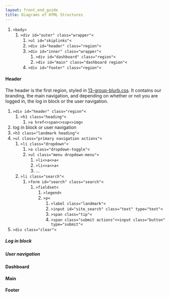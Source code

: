 ```yaml
---
layout: front_end_guide
title: Diagrams of HTML Structures
---
```

<ol class="diagram">
  <li><code>&gt;body&lt;</code>
  <ol><li><code>&gt;div id="outer" class="wrapper"&lt;</code>
  <ol><li><code>&gt;ul id="skiplinks"&lt;</code></li><code><li>&gt;div id="header" class="region"&lt;</code></li><li><code>&gt;div id="inner" class="wrapper"&lt;</code><ol><li><code>&gt;div id="dashboard" class="region"&lt;</code></li><li><code>&gt;div id="main" class="dashboard region"&lt;</code></li></ol></li><li><code>&gt;div id="footer" class="region"&lt;</code></li></ol></li></ol></li>
</ol>

#### Header

The header is the first region, styled in [ 13-group-blurb.css](https://github.com/otwcode/otwarchive/blob/master/public/stylesheets/site/2.0/03-region-header.css). It contains our branding, the main navigation, and depending on whether or not you are logged in, the log in block or the user navigation.

<ol><li><code>&gt;div id="header" class="region"&lt;</code><ol><li><code>&gt;h1 class="heading"&lt;</code><ol><li><code>&gt;a href&lt;</code><span><code>&gt;span&lt;</code></span><span><code>&gt;sup&lt;</code></span><span><code>&gt;img&lt;</code></span></ol></li></ol></li><li>log in block or user navigation</li><li><code>&gt;h3 class="landmark heading"&lt;</code></li><li><code>&gt;ul class="primary navigation actions"&lt;</code><ol><li><code>&gt;li class="dropdown"&lt;</code><ol><li><code>&gt;a class="dropdown-toggle"&lt;</code></li><li><code>&gt;ul class="menu dropdown-menu"&lt;</code><ol><li><code>&gt;li&lt;</code><span><code>&gt;a&lt;</code></span><span><code>&gt;a&lt;</code></span></li><li><code>&gt;li&lt;</code><span><code>&gt;a&lt;</code></span><span><code>&gt;a&lt;</code></span></li><li>...</li></ol></li></ol></li><li><code>&gt;li class="search"&lt;</code><ol><li><code>&gt;form id="search" class="search"&lt;</code><ol><li><code>&gt;fieldset&lt;</code><ol><li><code>&gt;legend&lt;</code></li><li><code>&gt;p&lt;</code><ol><li><code>&gt;label class="landmark"&lt;</code></li><li><code>&gt;input id="site_search" class="text" type="text"&lt;</code></li><li><code>&gt;span class="tip"&lt;</code></li><li><code>&gt;span class="submit actions"&lt;</code><span><code>&gt;input class="button" type="submit"&lt;</code></span></li></ol></li></ol></li></ol></li></ol></li></ol></li><li><code>&gt;div class="clear"&lt;</code></li></ol></li></ol>

##### Log in block

##### User navigation


#### Dashboard

#### Main

#### Footer